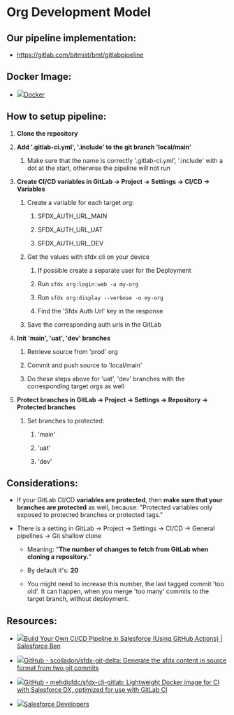 Org Development Model
=====================

Our pipeline implementation:
----------------------------

-   <https://gitlab.com/bitmist/bmt/gitlabpipeline>

Docker Image:
-------------

-   [![](https://hub.docker.com/favicon.ico)Docker](https://hub.docker.com/repository/docker/bitmist/cicd/general)

How to setup pipeline:
----------------------

1.  **Clone the repository**

2.  **Add '.gitlab-ci.yml', '.include' to the git branch 'local/main'**

    1.  Make sure that the name is correctly '.gitlab-ci.yml', '.include' with a dot at the start, otherwise the pipeline will not run

3.  **Create CI/CD variables in GitLab → Project → Settings → CI/CD → Variables**

    1.  Create a variable for each target org:

        1.  SFDX_AUTH_URL_MAIN

        2.  SFDX_AUTH_URL_UAT

        3.  SFDX_AUTH_URL_DEV

    2.  Get the values with sfdx cli on your device

        1.  If possible create a separate user for the Deployment

        2.  Run `sfdx org:login:web -a my-org`

        3.  Run `sfdx org:display --verbose -o my-org`

        4.  Find the 'Sfdx Auth Url' key in the response

    3.  Save the corresponding auth urls in the GitLab

4.  **Init 'main', 'uat', 'dev' branches**

    1.  Retrieve source from 'prod' org

    2.  Commit and push source to 'local/main'

    3.  Do these steps above for 'uat', 'dev' branches with the corresponding target orgs as well

5.  **Protect branches in GitLab → Project → Settings → Repository → Protected branches**

    1.  Set branches to protected:

        1.  'main'

        2.  'uat'

        3.  'dev'

Considerations:
---------------

-   If your GitLab CI/CD **variables are protected**, then **make sure that your branches are protected**  as well, because: "Protected variables only exposed to protected branches or protected tags."

-   There is a setting in GitLab → Project → Settings → CI/CD → General pipelines → Git shallow clone

    -   Meaning: "**The number of changes to fetch from GitLab when cloning a repository.**"

    -   By default it's: **20**

    -   You might need to increase this number, the last tagged commit 'too old'. It can happen, when you merge 'too many' commits to the target branch, without deployment.

Resources:
----------

-   [![](https://www.salesforceben.com/wp-content/uploads/2022/07/cropped-sfb-favicon-32x32.png)Build Your Own CI/CD Pipeline in Salesforce (Using GitHub Actions) | Salesforce Ben](https://www.salesforceben.com/build-your-own-ci-cd-pipeline-in-salesforce-using-github-actions/)

-   [![](https://github.com/fluidicon.png)GitHub - scolladon/sfdx-git-delta: Generate the sfdx content in source format from two git commits](https://github.com/scolladon/sfdx-git-delta)

-   [![](https://github.com/fluidicon.png)GitHub - mehdisfdc/sfdx-cli-gitlab: Lightweight Docker image for CI with Salesforce DX, optimized for use with GitLab CI](https://github.com/mehdisfdc/sfdx-cli-gitlab)

-   [![](https://developer.salesforce.com/1/unknown/immutable/s/16838461470000000/app/theme/dist/assets/images/favicon.ico)Salesforce Developers](https://developer.salesforce.com/docs/atlas.en-us.sfdx_cli_reference.meta/sfdx_cli_reference/cli_reference_top.htm)
